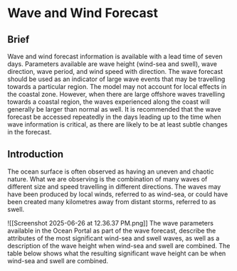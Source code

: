 # Wave and Wind Forecast
## Brief
Wave and wind forecast information is available with a lead time of seven days. Parameters available are wave height (wind-sea and swell), wave direction, wave period, and wind speed with direction. The wave forecast should be used as an indicator of large wave events that may be travelling towards a particular region. The model may not account for local effects in the coastal zone. However, when there are large offshore waves travelling towards a coastal region, the waves experienced along the coast will generally be larger than normal as well. It is recommended that the wave forecast be accessed repeatedly in the days leading up to the time when wave information is critical, as there are likely to be at least subtle changes in the forecast.

## Introduction
The ocean surface is often observed as having an uneven and chaotic nature. What we are observing is the combination of many waves of different size and speed travelling in different directions. The waves may have been produced by local winds, referred to as wind-sea, or could have been created many kilometres away from distant storms, referred to as swell.

![[Screenshot 2025-06-26 at 12.36.37 PM.png]]
The wave parameters available in the Ocean Portal as part of the wave forecast, describe the attributes of the most significant wind-sea and swell waves, as well as a description of the wave height when wind-sea and swell are combined. The table below shows what the resulting significant wave height can be when wind-sea and swell are combined.
